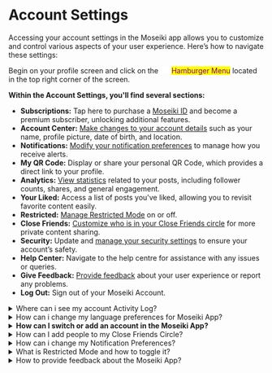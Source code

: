 # Account Settings



Accessing your account settings in the Moseiki app allows you to customize and control various aspects of your user experience. Here’s how to navigate these settings:

Begin on your profile screen and click on the ![](<../../../.gitbook/assets/Group 410.png>)<mark style="color:purple;">Hamburger Menu</mark> located in the top right corner of the screen.&#x20;

**Within the Account Settings, you'll find several sections:**

* **Subscriptions:** Tap here to purchase a [Moseiki ID](../../../moseiki-features/moseiki-handle.md) and become a premium subscriber, unlocking additional features.
* **Account Center:** [Make changes to your account details](../../sign-up-and-get-started/account-center.md) such as your name, profile picture, date of birth, and location.
* **Notifications:** [Modify your notification preferences](./#how-can-i-change-my-notification-preferences) to manage how you receive alerts.
* **My QR Code:** Display or share your personal QR Code, which provides a direct link to your profile.
* **Analytics:** [View statistics](activity-log.md#analytics) related to your posts, including follower counts, shares, and general engagement.
* **Your Liked:** Access a list of posts you've liked, allowing you to revisit favorite content easily.
* **Restricted:** [Manage Restricted Mode](./#what-is-restricted-mode-and-how-to-toggle-it) on or off.
* **Close Friends:** [Customize who is in your Close Friends circle](./#what-is-close-friends-circle) for more private content sharing.
* **Security:** Update and [manage your security settings](../../sign-up-and-get-started/account-security.md) to ensure your account’s safety.
* **Help Center:** Navigate to the help centre for assistance with any issues or queries.
* **Give Feedback:** [Provide feedback](./#how-to-provide-feedback-about-the-moseiki-app) about your user experience or report any problems.
* **Log Out:** Sign out of your Moseiki Account.

<details>

<summary>Where can i see my account Activity Log?</summary>

You can view your account Activity Log in the Moseiki app by navigating to the Account Settings. Here’s how to access it:

1. Open the Moseiki app and go to your profile.
2. Click on the ![](<../../../.gitbook/assets/Group 410.png>)<mark style="color:purple;">Hamburger Menu</mark>  in the top corner of the screen.
3. Select <mark style="color:purple;">Account Settings</mark> from the menu.
4. Find and tap on [Activity Log](activity-log.md).

In the Activity Log, you can review recent activities on your account, such as logins and settings changes. This section also allows you to monitor for any unauthorized access. If you notice suspicious activity, you can use this feature to log out from other devices remotely, ensuring your account's security.

</details>

<details>

<summary>How can i change my language preferences for Moseiki App?</summary>

To change your language preferences in the Moseiki app, follow these simple steps:

1. Open the Moseiki app and navigate to your profile screen.
2. Tap on the ![](<../../../.gitbook/assets/Group 410.png>)<mark style="color:purple;">Hamburger Menu</mark>  located in the top corner of the screen.
3. Select **Account Settings** from the expanded menu options.
4. Scroll down to find <mark style="color:purple;">Language</mark> and tap on it.
5. You’ll see a list of available languages. Select the language you prefer to use for the app.

Once you've selected your preferred language, the app interface will update to reflect your choice. This change will affect all menus, buttons, and navigational elements within the app.

</details>

<details>

<summary><strong>How can I switch or add an account in the Moseiki App?</strong></summary>

To switch between accounts or add a new account in the Moseiki app, follow these steps:

1. Open the Moseiki app and go to your profile screen.
2. Tap on the ![](<../../../.gitbook/assets/Group 410.png>)<mark style="color:purple;">Hamburger Menu</mark>  located in the top corner of the screen.
3. Choose <mark style="color:purple;">Account Settings</mark> from the menu.
4. Look for and select <mark style="color:purple;">Switch Account</mark>.
5. Here, you will see a list of accounts you’ve previously logged into. You can switch by selecting the account you wish to use.
6. To add a new account, click on the <mark style="color:purple;">Add Moseiki Account</mark> button and follow the prompts to log in or create a new account.

This feature allows you to manage multiple Moseiki accounts conveniently, either switching between them or adding new ones as needed.

</details>

<details>

<summary>How can I add people to my Close Friends Circle?</summary>

1. Open the Moseiki app and go to your profile screen.
2. Tap on the ![](<../../../.gitbook/assets/Group 410.png>)<mark style="color:purple;">Hamburger Menu</mark>  located in the top corner of the screen.
3. Choose <mark style="color:purple;">Account Settings</mark> from the menu.
4. Look for and select <mark style="color:purple;">Close Friends</mark>.

There are two ways to add your friends: search or scroll through the list.

* **Search**: Use the search bar at the top to find specific friends by typing their names.
* **Scroll**: Scroll through the list of friends to find the ones you want to add.

To add friends, tap on their name. A checkmark will appear indicating that they are selected. You can select up to a maximum of 150 friends.

Once you have selected all the friends you want to add, tap the "Save" button located at the top right corner of the screen. The selected friends will now be added to your Close Friends Circle.

</details>

<details>

<summary>How can i change my Notification Preferences?</summary>

You can view your account Activity Log in the Moseiki app by navigating to the Account Settings. Here’s how to access it:

1. Open the Moseiki app and go to your profile.
2. Click on the ![](<../../../.gitbook/assets/Group 410.png>)<mark style="color:purple;">Hamburger Menu</mark>  in the top corner of the screen.
3. Select <mark style="color:purple;">Account Settings</mark> from the menu.
4. Find and tap on [Notifications](./#how-can-i-change-my-notification-preferences).

In the Notifications section, you can review and manage various types of notifications for your account. This includes push notifications, email notifications, and SMS notifications. You can customize your preferences for different activities, such as posts, messages, followers, trends, marketplace activities, and more. This feature helps you stay updated on account activities and ensures you receive the alerts you want.

</details>

<details>

<summary>What is Restricted Mode and how to toggle it?</summary>

Restricted Mode is a feature that helps limit the appearance of content that may not be appropriate for some audiences. This mode is designed to filter out sensitive content, ensuring a safer browsing experience.

1. Open the Moseiki app and go to your profile.
2. Click on the ![](<../../../.gitbook/assets/Group 410.png>)<mark style="color:purple;">Hamburger Menu</mark>  in the top corner of the screen.
3. Select <mark style="color:purple;">Account Settings</mark> from the menu.
4. Find and tap on <mark style="color:purple;">Restriction</mark>.
5. Use the switch to turn on Restricted Mode.
6. When prompted, enter your account password to activate the mode (note: the password screen will display a generic passcode entry, but you should use your account password).

</details>

<details>

<summary>How to provide feedback about the Moseiki App?</summary>

In the [Account Settings](./) menu look for and select <mark style="color:purple;">Give Feedback</mark>.&#x20;

1. Choose the category that best describes your issue (e.g., Account, Wallet, Marketplace, Post & Stories, Live Stream, Interaction, Other).&#x20;
2. Provide a detailed description of the issue in the description field.&#x20;
3. You can upload a screenshot to demonstrate the problem. This will help the support team understand the issue better.&#x20;
4. Once you have filled in the description and optionally uploaded a screenshot, tap the Send button to submit your feedback.&#x20;
5. After submitting your feedback, you will see a confirmation screen thanking you for your feedback. Tap <mark style="color:purple;">Done</mark> to complete the process.

</details>
